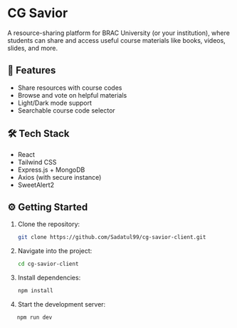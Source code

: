 # CG Savior

A resource-sharing platform for BRAC University (or your institution), where students can share and access useful course materials like books, videos, slides, and more.

## 🚀 Features

- Share resources with course codes
- Browse and vote on helpful materials
- Light/Dark mode support
- Searchable course code selector

## 🛠️ Tech Stack

- React
- Tailwind CSS
- Express.js + MongoDB
- Axios (with secure instance)
- SweetAlert2

## ⚙️ Getting Started

1. Clone the repository:
   ```bash
   git clone https://github.com/Sadatul99/cg-savior-client.git
2. Navigate into the project:
   ```bash
   cd cg-savior-client
3. Install dependencies:
   ```bash
   npm install
   ```
4. Start the development server:
```bash
   npm run dev
   

